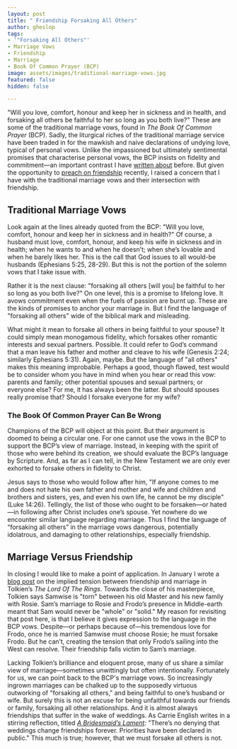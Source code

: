 ```yaml
---
layout: post
title: " Friendship Forsaking All Others"
author: gheslop
tags:
- '"Forsaking All Others"'
- Marriage Vows
- Friendship
- Marriage
- Book Of Common Prayer (BCP)
image: assets/images/traditional-marriage-vows.jpg
featured: false
hidden: false

---
```

"Will you love, comfort, honour and keep her in sickness and in health, and forsaking all others be faithful to her so long as you both live?" These are some of the traditional marriage vows, found in _The_ _Book Of Common Prayer_ (BCP). Sadly, the liturgical riches of the traditional marriage service have been traded in for the mawkish and naive declarations of undying love, typical of personal vows. Unlike the impassioned but ultimately sentimental promises that characterise personal vows, the BCP insists on fidelity and commitment—an important contrast I have [written about](https://rekindle.co.za/content/2020-08-14-friederich-nietzsche "Love And Marriage") before. But given the opportunity to [preach on friendship](https://podcasts.google.com/feed/aHR0cHM6Ly9zdHN0ZXBoZW5zLm9yZy56YS9zZXJtb25zL2ZlZWQv/episode/aHR0cDovL3N0c3RlcGhlbnMub3JnLnphLz9wb3N0X3R5cGU9d3BmY19zZXJtb24mcD01NTky?ep=14 "St Stephen's Bible Church") recently, I raised a concern that I have with the traditional marriage vows and their intersection with friendship.

## Traditional Marriage Vows

Look again at the lines already quoted from the BCP: "Will you love, comfort, honour and keep her in sickness and in health?" Of course, a husband must love, comfort, honour, and keep his wife in sickness and in health; when he wants to and when he doesn’t; when she’s lovable and when he barely likes her. This is the call that God issues to all would-be husbands (Ephesians 5:25, 28-29). But this is not the portion of the solemn vows that I take issue with.

Rather it is the next clause: "forsaking all others \[will you\] be faithful to her so long as you both live?" On one level, this is a promise to lifelong love. It avows commitment even when the fuels of passion are burnt up. These are the kinds of promises to anchor your marriage in. But I find the language of "forsaking all others" wide of the biblical mark and misleading.

What might it mean to forsake all others in being faithful to your spouse? It could simply mean monogamous  fidelity, which forsakes other romantic interests and sexual partners. Possible. It could refer to God’s command that a man leave his father and mother and cleave to his wife (Genesis 2:24; similarly Ephesians 5:31). Again, maybe. But the language of "all others" makes this meaning improbable. Perhaps a good, though flawed, test would be to consider whom you have in mind when you hear or read this vow: parents and family; other potential spouses and sexual partners; or everyone else? For me, it has always been the latter. But should spouses really promise that? Should I forsake everyone for my wife?

### The Book Of Common Prayer Can Be Wrong

Champions of the BCP will object at this point. But their argument is doomed to being a circular one. For one cannot use the vows in the BCP to support the BCP’s view of marriage. Instead, in keeping with the spirit of those who were behind its creation, we should evaluate the BCP’s language by Scripture. And, as far as I can tell, in the New Testament we are only ever exhorted to forsake others in fidelity to Christ.

Jesus says to those who would follow after him, "If anyone comes to me and does not hate his own father and mother and wife and children and brothers and sisters, yes, and even his own life, he cannot be my disciple" (Luke 14:26). Tellingly, the list of those who ought to be forsaken—or hated—in following after Christ includes one’s spouse. Yet nowhere do we encounter similar language regarding marriage. Thus I find the language of “forsaking all others” in the marriage vows dangerous, potentially idolatrous, and damaging to other relationships, especially friendship.

## Marriage Versus Friendship

In closing I would like to make a point of application. In January I wrote a [blog post](https://rekindle.co.za/content/2021-01-13-tolkien-friendship-versus-marriage "Tolkien: Friendship Versus Marriage") on the implied tension between friendship and marriage in Tolkien’s _The Lord Of The Rings_. Towards the close of his masterpiece, Tolkien says Samwise is "torn" between his old Master and his new family with Rosie. Sam’s marriage to Rosie and Frodo’s presence in Middle-earth meant that Sam would never be "whole" or "solid." My reason for revisiting that post here, is that I believe it gives expression to the language in the BCP vows. Despite—or perhaps because of—his tremendous love for Frodo, once he is married Samwise must choose Rosie; he must forsake Frodo. But he can’t, creating the tension that only Frodo’s sailing into the West can resolve. Their friendship falls victim to Sam’s marriage.

Lacking Tolkien’s brilliance and eloquent prose, many of us share a similar view of marriage—sometimes unwittingly but often intentionally. Fortunately for us, we can point back to the BCP's marriage vows. So increasingly ingrown marriages can be chalked up to the supposedly virtuous outworking of "forsaking all others," and being faithful to one’s husband or wife. But surely this is not an excuse for being unfaithful towards our friends or family, forsaking all other relationships. And it is almost always friendships that suffer in the wake of weddings. As Carrie English writes in a stirring reflection, titled [_A Bridesmaid’s Lament_](http://archive.boston.com/lifestyle/weddings/articles/2011/06/12/a_bridesmaids_lament/ "Carrie English On Friendship")_:_ "There’s no denying that weddings change friendships forever. Priorities have been declared in public." This much is true; however, that we must forsake all others is not.